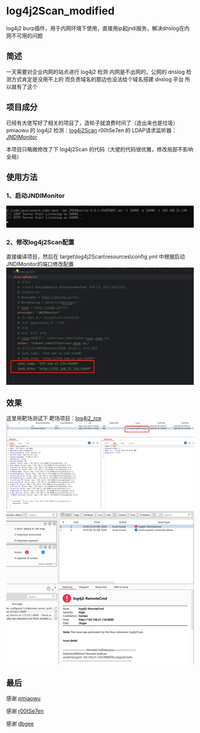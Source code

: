 # log4j2Scan_modified
log4j2 burp插件，用于内网环境下使用，直接用ip起jndi服务，解决dnslog在内网不可用的问题

## 简述
一天需要对企业内网的站点进行 log4j2 检测
内网是不出网的，公网的 dnslog 检测方式肯定是没用不上的
而负责域名的那边也没法给个域名搭建 dnslog 平台
所以就有了这个

## 项目成分
已经有大佬写好了相关的项目了，造轮子就浪费时间了（造出来也是垃圾）
pmiaowu 的 log4j2 检测：[log4j2Scan](https://github.com/pmiaowu/log4j2Scan)
r00tSe7en 的 LDAP请求监听器：[JNDIMonitor](https://github.com/r00tSe7en/JNDIMonitor)

本项目只略微修改了下 log4j2Scan 的代码（大佬的代码很优雅，修改局部不影响全局）

## 使用方法
### 1、启动JNDIMonitor
![](./images/1.png)

### 2、修改log4j2Scan配置
直接编译项目，然后在 target\log4j2Scan\resources\config.yml 中根据启动JNDIMonitor的端口修改配置
![](./images/2.png)

## 效果
这里用靶场测试下
靶场项目：[log4j2_rce](https://github.com/dbgee/log4j2_rce)
![](./images/3.png)
![](./images/4.png)

## 最后
感谢 [pmiaowu](https://github.com/pmiaowu/log4j2Scan)

感谢 [r00tSe7en](https://github.com/r00tSe7en/JNDIMonitor)

感谢 [dbgee](https://github.com/dbgee/log4j2_rce)



